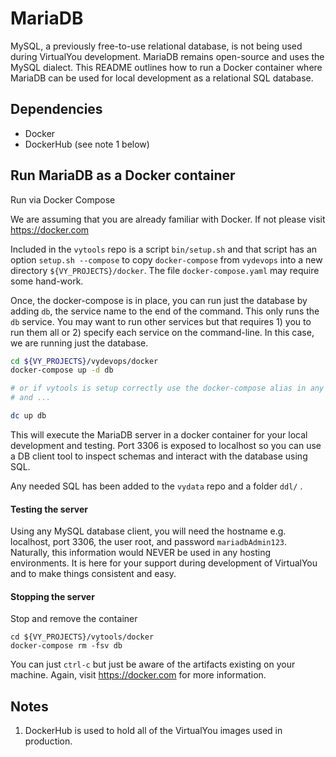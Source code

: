 # MariaDB
MySQL, a previously free-to-use relational database, is not being used during 
VirtualYou development. MariaDB remains open-source and uses the MySQL dialect. 
This README outlines how to run a Docker container where MariaDB can be used 
for local development as a relational SQL database.

## Dependencies
- Docker
- DockerHub (see note 1 below)

## Run MariaDB as a Docker container

Run via Docker Compose

We are assuming that you are already familiar with Docker. If not please visit
https://docker.com

Included in the `vytools` repo is a script `bin/setup.sh` and that script has an
option `setup.sh --compose` to copy `docker-compose` from `vydevops` into a new 
directory `${VY_PROJECTS}/docker`. The file `docker-compose.yaml` may require some
hand-work.  

Once, the docker-compose is in place, you can run just the database by adding `db`,
the service name to the end of the command. This only runs the `db` service. You
may want to run other services but that requires 1) you to run them all or 2) specify
each service on the command-line. In this case, we are running just the database.

```bash
cd ${VY_PROJECTS}/vydevops/docker
docker-compose up -d db

# or if vytools is setup correctly use the docker-compose alias in any folder
# and ...

dc up db
```

This will execute the MariaDB server in a docker container for your local 
development and testing. Port 3306 is exposed to localhost so you can use
a DB client tool to inspect schemas and interact with the database using SQL.

Any needed SQL has been added to the `vydata` repo and a folder `ddl/` . 

#### Testing the server
Using any MySQL database client, you will need the hostname e.g. localhost, 
port 3306, the user root, and password `mariadbAdmin123`. Naturally, this 
information would NEVER be used in any hosting environments. It is here for 
your support during development of VirtualYou and to make things consistent
and easy.

#### Stopping the server

Stop and remove the container
```
cd ${VY_PROJECTS}/vytools/docker
docker-compose rm -fsv db
```
You can just `ctrl-c` but just be aware of the artifacts existing on your 
machine. Again, visit https://docker.com for more information. 

## Notes
1. DockerHub is used to hold all of the VirtualYou images used in production.